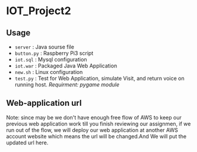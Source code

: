 # IOT_Project2

## Usage

* `server` :  Java sourse file
* `button.py` : Raspberry Pi3 script
* `iot.sql` : Mysql configuration
* `iot.war` : Packaged Java Web Application
* `new.sh` : Linux configuration
* `test.py` :  Test for Web Application, simulate Visit, and return voice on running host. *Requirment: pygame module*

## Web-application url
Note: since may be we don't have enough free flow of AWS to keep our previous web application work till you finish reviewing our assignmen, if we run out of the flow, we will deploy our web application at another AWS account website which means the url will be changed.And We will put the updated url here. 

